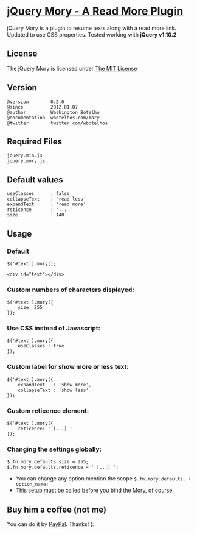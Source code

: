 # [jQuery Mory - A Read More Plugin](http://wbotelhos.com/mory)

jQuery Mory is a plugin to resume texts along with a read more link. Updated to use CSS properties. Tested working with **jQuery v1.10.2**

## License

The jQuery Mory is licensed under [The MIT License](http://www.opensource.org/licenses/mit-license.php)

## Version

	@version        0.2.0
	@since          2012.01.07
	@author         Washington Botelho
	@documentation  wbotelhos.com/mory
	@twitter        twitter.com/wbotelhos

## Required Files

	jquery.min.js
	jquery.mory.js

## Default values

	useClasses		: false
	collapseText	: 'read less'
	expandText		: 'read more'
	reticence		: '... '
	size			: 140

## Usage

### Default

	$('#text').mory();

	<div id="text"></div>

### Custom numbers of characters displayed:

	$('#text').mory({
	    size: 255
	});

### Use CSS instead of Javascript:

	$('#text').mory({
	    useClasses : true
	});

### Custom label for show more or less text:

	$('#text').mory({
    	expandText   : 'show more',
	    collapseText : 'show less'
	});

### Custom reticence element:

	$('#text').mory({
	    reticence: ' [...] '
	});

### Changing the settings globally:

	$.fn.mory.defaults.size = 255;
	$.fn.mory.defaults.reticence = ' [...] ';

+ You can change any option mention the scope `$.fn.mory.defaults. + option_name;`
+ This setup must be called before you bind the Mory, of course.


## Buy him a coffee (not me)

You can do it by [PayPal](https://www.paypal.com/cgi-bin/webscr?cmd=_donations&business=X8HEP2878NDEG&item_name=jQuery%20Mory). Thanks! (:

